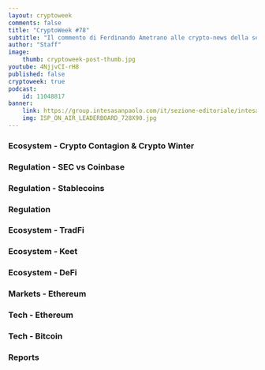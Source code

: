 ```yaml
---
layout: cryptoweek
comments: false
title: "CryptoWeek #78"
subtitle: "Il commento di Ferdinando Ametrano alle crypto-news della settimana" 
author: "Staff"
image:
    thumb: cryptoweek-post-thumb.jpg
youtube: 4NjjvCI-rH8
published: false
cryptoweek: true
podcast:
    id: 11048817
banner:
    link: https://group.intesasanpaolo.com/it/sezione-editoriale/intesa-sanpaolo-on-air?utm_campaign=GoldInstitute&utm_source=GoldInstitute&utm_medium=Banner_CPM&utm_content=DisplayAwareness&utm_term=GoldInstitute_Banner_CPM_GoldInstitute_
    img: ISP_ON_AIR_LEADERBOARD_728X90.jpg
---
```


### Ecosystem - Crypto Contagion & Crypto Winter

### Regulation - SEC vs Coinbase

### Regulation - Stablecoins

### Regulation

### Ecosystem - TradFi

### Ecosystem - Keet

### Ecosystem - DeFi

### Markets - Ethereum

### Tech - Ethereum

### Tech - Bitcoin

### Reports
